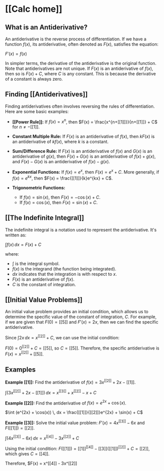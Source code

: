 # [[Calc home]]

## What is an Antiderivative?

An antiderivative is the reverse process of differentiation.  If we have a function $f(x)$, its antiderivative, often denoted as $F(x)$, satisfies the equation:

$F'(x) = f(x)$

In simpler terms, the derivative of the antiderivative is the original function.  Note that antiderivatives are not unique. If $F(x)$ is an antiderivative of $f(x)$, then so is $F(x) + C$, where $C$ is any constant. This is because the derivative of a constant is always zero.


## Finding [[Antiderivatives]] 
Finding antiderivatives often involves reversing the rules of differentiation.  Here are some basic examples:

* **[[Power Rule]]:** If $f(x) = x^n$, then $F(x) = \frac{x^{n+[[1]]}}{n+[[1]]} + C$ for $n \neq -[[1]]$.

* **Constant Multiple Rule:** If $F(x)$ is an antiderivative of $f(x)$, then $kF(x)$ is an antiderivative of $kf(x)$, where $k$ is a constant.

* **Sum/Difference Rule:** If $F(x)$ is an antiderivative of $f(x)$ and $G(x)$ is an antiderivative of $g(x)$, then $F(x) + G(x)$ is an antiderivative of $f(x) + g(x)$, and $F(x) - G(x)$ is an antiderivative of $f(x) - g(x)$.


* **Exponential Functions:** If $f(x) = e^x$, then $F(x) = e^x + C$.  More generally, if $f(x) = e^{kx}$, then $F(x) = \frac{[[1]]}{k}e^{kx} + C$.

* **Trigonometric Functions:**
    * If $f(x) = \sin(x)$, then $F(x) = -\cos(x) + C$.
    * If $f(x) = \cos(x)$, then $F(x) = \sin(x) + C$.


## [[The Indefinite Integral]]

The indefinite integral is a notation used to represent the antiderivative.  It's written as:

$\int f(x) \, dx = F(x) + C$

where:

* $\int$ is the integral symbol.
* $f(x)$ is the integrand (the function being integrated).
* $dx$ indicates that the integration is with respect to $x$.
* $F(x)$ is an antiderivative of $f(x)$.
* $C$ is the constant of integration.


## [[Initial Value Problems]]

An initial value problem provides an initial condition, which allows us to determine the specific value of the constant of integration, $C$.  For example, if we are given that $F(0) = [[5]]$ and $F'(x) = 2x$, then we can find the specific antiderivative.

Since $\int 2x \, dx = x^[[2]] + C$, we can use the initial condition:

$F(0) = 0^[[2]] + C = [[5]]$, so $C = [[5]]$.  Therefore, the specific antiderivative is $F(x) = x^[[2]] + [[5]]$.


##  Examples

**Example [[1]]:** Find the antiderivative of $f(x) = 3x^[[2]] + 2x - [[1]]$.

$\int (3x^[[2]] + 2x - [[1]]) \, dx = x^[[3]] + x^[[2]] - x + C$


**Example [[2]]:** Find the antiderivative of $f(x) = e^{2x} + \cos(x)$.

$\int (e^{2x} + \cos(x)) \, dx = \frac{[[1]]}{[[2]]}e^{2x} + \sin(x) + C$


**Example [[3]]:** Solve the initial value problem: $F'(x) = 4x^[[3]] - 6x$ and $F([[1]]) = [[2]]$.

$\int (4x^[[3]] - 6x) \, dx = x^[[4]] - 3x^[[2]] + C$

Using the initial condition: $F([[1]]) = [[1]]^[[4]] - [[3]]([[1]])^[[2]] + C = [[2]]$, which gives $C = [[4]]$.

Therefore, $F(x) = x^[[4]] - 3x^[[2]]